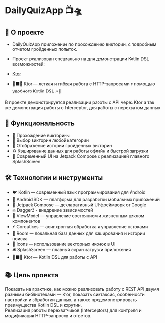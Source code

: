# DailyQuizApp 📺🛸

## 📱 О проекте
- DailyQuizApp приложение по прохождению викторин, с подробным отчетом пройденных попыток. 
- Проект реализован специально на для демонстрации Kotlin DSL возможностей:
- [Ktor](https://ktor.io/) 

- 🔷⬛🔶 Ktor — легкая и гибкая работа с HTTP-запросами с помощью удобного Kotlin DSL ⚡👾

В проекте демонстрируется реализации работы с API через Ktor а так же демонстрация работы с Interceptor, для работы с перехватом данных

## 🌟 Функциональность
- 🤖 Прохождение викторины
- 🧩 Выбор викторин любой категории
- 🧬 Отображение истории пройденных викторин
- ♻ Кэширование данных для работы офлайн и быстрой загрузки
- 🎨 Современный UI на Jetpack Compose с реализацией плавного SplashScreen

## 🛠 Технологии и инструменты
- 🐦 Kotlin — современный язык программирования для Android
- 📱 Android SDK — платформа для разработки мобильных приложений
- 🧩 Jetpack Compose — декларативный UI-фреймворк от Google
- 🔥 Dagger2 - внедрение зависимостей
- 🧠 ViewModel — управление состоянием и жизненным циклом компонентов
- ⚡ Coroutines — асинхронная обработка и управление потоками
- 🔄 Room — локальная база данных для кэширования и истории поиска
- 🎨 Icons — использование векторных иконок в UI
- 🛎 SplashScreen — плавный экран загрузки приложения
- 🔷⬛🔶 Ktor — Kotlin DSL для работы с API  

## 📚 Цель проекта
Показать на практике, как можно реализовать работу с REST API двумя разными библиотеками — Ktor, показать синтаксис, особенности настройки и обработки данных, а также продемонстрировать преимущества Kotlin DSL и корутин.  
Реализация работы перехватчиков (Interceptors) для контроля и модификации HTTP-запросов и ответов.
